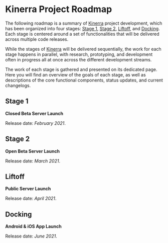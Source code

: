 # Kinerra Project Roadmap

The following roadmap is a summary of [Kinerra](https://kinerra.net) project development, which has been organized into four stages: [Stage 1](./README.md#stage-1), [Stage 2](./README.md#stage-2), [Liftoff](./README.md#liftoff), and [Docking](./README.md#docking). Each stage is centered around a set of functionalities that will be delivered across multiple code releases.

While the stages of [Kinerra](https://kinerra.net) will be delivered sequentially, the work for each stage happens in parallel, with research, prototyping, and development often in progress all at once across the different development streams.

The work of each stage is gathered and presented on its dedicated page. Here you will find an overview of the goals of each stage, as well as descriptions of the core functional components, status updates, and current changelogs.

## Stage 1

**Closed Beta Server Launch**

Release date: *February 2021*.

## Stage 2

**Open Beta Server Launch**

Release date: *March 2021*.

## Liftoff

**Public Server Launch**

Release date: *April 2021*.

## Docking

**Android & iOS App Launch**

Release date: *June 2021*.
